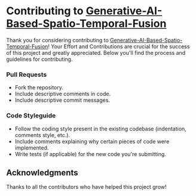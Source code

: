 # Contributing to [Generative-AI-Based-Spatio-Temporal-Fusion](https://github.com/iSiddharth20/Generative-AI-Based-Spatio-Temporal-Fusion)

Thank you for considering contributing to [Generative-AI-Based-Spatio-Temporal-Fusion](https://github.com/iSiddharth20/Generative-AI-Based-Spatio-Temporal-Fusion)! Your Effort and Contributions are crucial for the success of this project and greatly appreciated. Below you'll find the process and guidelines for contributing.

### Pull Requests
- Fork the repository.
- Include descriptive comments in code.
- Include descriptive commit messages.

### Code Styleguide
- Follow the coding style present in the existing codebase (indentation, comments style, etc.).
- Include comments explaining why certain pieces of code were implemented.
- Write tests (if applicable) for the new code you're submitting.

## Acknowledgments
Thanks to all the contributors who have helped this project grow!
